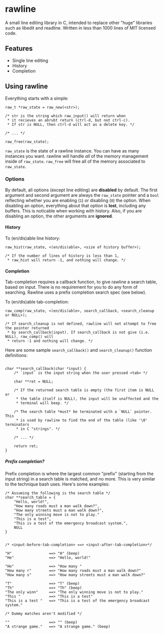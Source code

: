 rawline
=======

A small line editing library in C, intended to replace other "huge" libraries such as libedit and readline.
Written in less than 1000 lines of MIT licensed code.

Features
--------

* Single line editing
* History
* Completion

Using rawline
-------------

Everything starts with a simple:
```
raw_t *raw_state = raw_new(<str>);

/* str is the string which raw_input() will return when
 * it recieves an abrubt return (ctrl-d, but not ctrl-c).
 * If str is NULL, then ctrl-d will act as a delete key. */

/* ... */

raw_free(raw_state);
```

`raw_state` is the state of a rawline instance. You can have as many instances you want. rawline will handle _all_ of
the memory management inside of `raw_state`. `raw_free` will free all of the memory associated to `raw_state`.

### Options ###

By default, all options (except line editing) are **disabled** by default. The first argument and second argument are always
the `raw_state` pointer and a `bool` reflecting whether you are enabling (`1`) or disabling (`0`) the option. When disabling
an option, everything about that option is __lost__, including any buffers. This is noticable when working with history. Also,
if you are disabling an option, the other arguments are **ignored**.

#### History ####

To (en/dis)able line history:
```
raw_hist(raw_state, <(en/dis)able>, <size of history buffer>);

/* If the number of lines of history is less than 1,
 * raw_hist will return -1, and nothing will change. */
```

#### Completion ####

Tab-completion requires a callback function, to give rawline a search table, based on input. There is no requirement for you to do any form of searching. Rawline uses a prefix completion search spec (see below).

To (en/dis)able tab-completion:
```
raw_comp(raw_state, <(en/dis)able>, search_callback, <search_cleanup or NULL>);

/* If search_cleanup is not defined, rawline will not attempt to free the pointer returned
 * by search_callback(input). If search_callback is not give (i.e. NULL), raw_comp() will
 * return -1 and nothing will change. */
```

Here are some sample `search_callback()` and `search_cleanup()` function definitions:

```

char **search_callback(char *input) {
	/* `input` is the input string when the user pressed <tab> */

	char **ret = NULL;

	/* If the returned search table is empty (the first item is NULL or
	 * the table itself is NULL), the input will be unaffected and the
	 * terminal will beep. */

	/* The search table *must* be terminated with a `NULL` pointer. This
	 * is used by rawline to find the end of the table (like '\0' terminators
	 * in C "strings". */

	/* ... */

	return ret;
}

```

##### Prefix completion? #####

Prefix completion is where the largest common "prefix" (starting from the input string) in a search table is matched, and no more. This is very similar to the technique bash uses. Here's some examples:

```
/* Assuming the following is the search table */
char **search_table = {
	"Hello, world!",
	"How many roads must a man walk down?",
	"How many streets must a man walk down?",
	"The only winning move is not to play."
	"This is a test",
	"This is a test of the emergency broadcast system.",
	NULL
}


/* <input-before-tab-completion> ==> <input-after-tab-completion>*/

"H"					==> "H" (beep)
"He"				==> "Hello, world!"

"Ho"				==> "How many "
"How many r"		==> "How many roads must a man walk down?"
"How many s"		==> "How many streets must a man walk down?"

"T"					==> "T" (beep)
"Th"				==> "Th" (beep)
"The only winn"		==> "The only winning move is not to play."
"This "				==> "This is a test"
"This is a test "	==> "This is a test of the emergency broadcast system."

/* Dummy matches aren't modified */

""					==> "" (beep)
"A strange game."	==> "A strange game." (beep)
```
